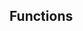 <!-- Space: Projects -->
<!-- Parent: ZshKubectl -->
<!-- Title: Functions ZshKubectl -->

<!-- Label: Functions -->
<!-- Include: disclaimer.md -->
<!-- Include: ac:toc -->

## Functions
